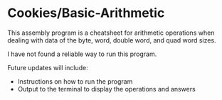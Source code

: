 # Cookies/Basic-Arithmetic

This assembly program is a cheatsheet for arithmetic operations when dealing with data of the byte, word, double word, and quad word sizes.

I have not found a reliable way to run this program.

Future updates will include:
* Instructions on how to run the program
* Output to the terminal to display the operations and answers
